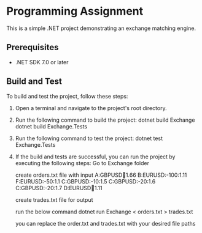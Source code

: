 # Programming Assignment

This is a simple .NET project demonstrating an exchange matching engine.

## Prerequisites

- .NET SDK 7.0 or later

## Build and Test

To build and test the project, follow these steps:

1. Open a terminal and navigate to the project's root directory.

2. Run the following command to build the project:
   dotnet build Exchange
   dotnet build Exchange.Tests

3. Run the following command to test the project:
   dotnet test Exchange.Tests

4. If the build and tests are successful, you can run the project by executing the following steps:
   Go to Exchange folder

   create orders.txt file with input
   A:GBPUSD:100:1.66
   B:EURUSD:-100:1.11
   F:EURUSD:-50:1.1
   C:GBPUSD:-10:1.5
   C:GBPUSD:-20:1.6
   C:GBPUSD:-20:1.7
   D:EURUSD:100:1.11

   create trades.txt file for output

   run the below command
   dotnet run Exchange < orders.txt > trades.txt

   you can replace the order.txt and trades.txt with your desired file paths
